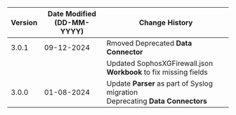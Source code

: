 | **Version** | **Date Modified (DD-MM-YYYY)** | **Change History**                                                                  |
|-------------|--------------------------------|-------------------------------------------------------------------------------------|
| 3.0.1       | 09-12-2024                     | Rmoved Deprecated **Data Connector**                                                |
|             |                                | Updated SophosXGFirewall.json **Workbook** to fix missing fields                    |
| 3.0.0       | 01-08-2024                     | Update **Parser** as part of Syslog migration </br> Deprecating **Data Connectors** |